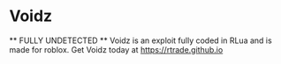 # Voidz
** FULLY UNDETECTED **
Voidz is an exploit fully coded in RLua and is made for roblox.
Get Voidz today at https://rtrade.github.io
